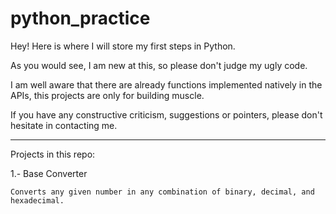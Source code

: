 # python_practice

Hey! Here is where I will store my first steps in Python.

As you would see, I am new at this, so please don't judge my ugly code.

I am well aware that there are already functions implemented natively in the APIs, this projects are only for building muscle.

If you have any constructive criticism, suggestions or pointers, please don't hesitate in contacting me.

---

Projects in this repo:

1.- Base Converter

    Converts any given number in any combination of binary, decimal, and hexadecimal.
